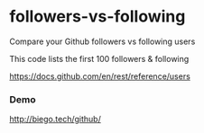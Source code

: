 # followers-vs-following
 Compare your Github followers vs following users

 This code lists the first 100 followers & following
 
 https://docs.github.com/en/rest/reference/users
  
 ### Demo 
 
 http://biego.tech/github/
